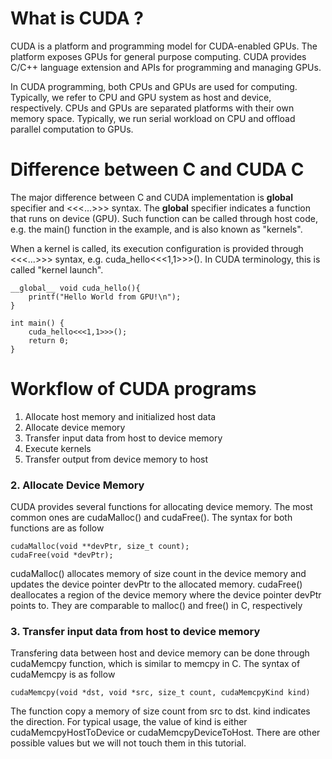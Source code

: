# What is CUDA ?

CUDA is a platform and programming model for CUDA-enabled GPUs. The platform exposes GPUs for general purpose computing. CUDA provides C/C++ language extension and APIs for programming and managing GPUs.

In CUDA programming, both CPUs and GPUs are used for computing. Typically, we refer to CPU and GPU system as host and device, respectively. CPUs and GPUs are separated platforms with their own memory space. Typically, we run serial workload on CPU and offload parallel computation to GPUs.

# Difference between C and CUDA C

The major difference between C and CUDA implementation is __global__ specifier and <<<...>>> syntax. The __global__ specifier indicates a function that runs on device (GPU). Such function can be called through host code, e.g. the main() function in the example, and is also known as "kernels".

When a kernel is called, its execution configuration is provided through <<<...>>> syntax, e.g. cuda_hello<<<1,1>>>(). In CUDA terminology, this is called "kernel launch". 

```
__global__ void cuda_hello(){
    printf("Hello World from GPU!\n");
}

int main() {
    cuda_hello<<<1,1>>>(); 
    return 0;
}
```

# Workflow of CUDA programs

1. Allocate host memory and initialized host data
2. Allocate device memory
3. Transfer input data from host to device memory
4. Execute kernels
5. Transfer output from device memory to host

### 2. Allocate Device Memory

CUDA provides several functions for allocating device memory. The most common ones are cudaMalloc() and cudaFree(). The syntax for both functions are as follow

```
cudaMalloc(void **devPtr, size_t count);
cudaFree(void *devPtr);
```

cudaMalloc() allocates memory of size count in the device memory and updates the device pointer devPtr to the allocated memory. cudaFree() deallocates a region of the device memory where the device pointer devPtr points to. They are comparable to malloc() and free() in C, respectively

### 3. Transfer input data from host to device memory

Transfering data between host and device memory can be done through cudaMemcpy function, which is similar to memcpy in C. The syntax of cudaMemcpy is as follow
```
cudaMemcpy(void *dst, void *src, size_t count, cudaMemcpyKind kind)
```
The function copy a memory of size count from src to dst. kind indicates the direction. For typical usage, the value of kind is either cudaMemcpyHostToDevice or cudaMemcpyDeviceToHost. There are other possible values but we will not touch them in this tutorial.


